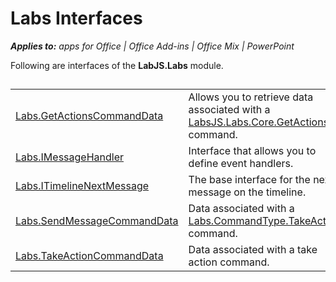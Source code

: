 
# Labs Interfaces

 _**Applies to:** apps for Office | Office Add-ins | Office Mix | PowerPoint_

Following are interfaces of the  **LabJS.Labs** module.

## 


|||
|:-----|:-----|
|[Labs.GetActionsCommandData](../../reference/office-mix/labs.getactionscommanddata.md)|Allows you to retrieve data associated with a [LabsJS.Labs.Core.GetActions](../../reference/office-mix/labsjs.labs.core.getactions.md) command.|
|[Labs.IMessageHandler](../../reference/office-mix/labs.imessagehandler.md)|Interface that allows you to define event handlers.|
|[Labs.ITimelineNextMessage](../../reference/office-mix/labs.itimelinenextmessage.md)|The base interface for the next message on the timeline.|
|[Labs.SendMessageCommandData](../../reference/office-mix/labs.sendmessagecommanddata.md)|Data associated with a [Labs.CommandType.TakeAction](https://msdn.microsoft.com/library/office/mt599680.aspx) command.|
|[Labs.TakeActionCommandData](../../reference/office-mix/labs.takeactioncommanddata.md)|Data associated with a take action command.|
